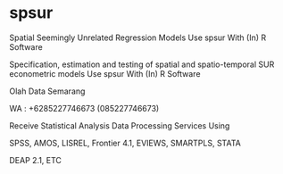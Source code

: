 # spsur
Spatial Seemingly Unrelated Regression Models Use spsur With (In) R Software

Specification, estimation and testing of spatial and spatio-temporal SUR econometric models Use spsur With (In) R Software

Olah Data Semarang

WA : +6285227746673 (085227746673)

Receive Statistical Analysis Data Processing Services Using

SPSS, AMOS, LISREL, Frontier 4.1, EVIEWS, SMARTPLS, STATA

DEAP 2.1, ETC
